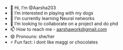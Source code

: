 - 👋 Hi, I’m @Aarsha203
- 👀 I’m interested in playing with my dogs
- 🌱 I’m currently learning Neural networks
- 💞️ I’m looking to collaborate on a project and do phd
- 📫 How to reach me - aarshawork@gmail.com
- 😄 Pronouns: she/her
- ⚡ Fun fact: i dont like maggi or chocolates 

<!---
Aarsha203/Aarsha203 is a ✨ special ✨ repository because its `README.md` (this file) appears on your GitHub profile.
You can click the Preview link to take a look at your changes.
--->
